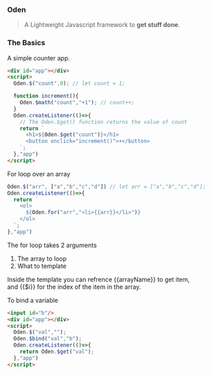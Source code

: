### Oden

> A Lightweight Javascript framework to __get stuff done__.


### The Basics

A simple counter app.

```html
<div id="app"></div>
<script>
  Oden.$("count",0); // let count = 1;

  function increment(){
    Oden.$math("count","+1"); // count++;
  }
  Oden.createListener(()=>{
    // The Oden.$get() function returns the value of count
    return `
      <h1>${Oden.$get("count")}</h1> 
      <button onclick="increment()">+</button>
    `;
  },"app")
</script>
```

For loop over an array

```js
Oden.$("arr", ["a","b","c","d"]) // let arr = ["a","b","c","d"];
Oden.createListener(()=>{
  return `
    <ol>
      ${Oden.for("arr","<li>{{arr}}</li>")}
    </ol>
  `; 
},"app")
```

The for loop takes 2 arguments

1. The array to loop
2. What to template

Inside the template you can refrence {{arrayName}} to get item,<br/>
and {{$i}} for the index of the item in the array.

To bind a variable

```html
<input id="b"/>
<div id="app"></div>
<script>
  Oden.$("val","");
  Oden.$bind("val","b");
  Oden.createListener(()=>{
    return Oden.$get("val");
  },"app")
</script>
```